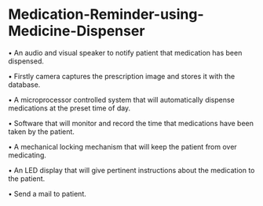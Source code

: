 # Medication-Reminder-using-Medicine-Dispenser
•	An audio and visual speaker to notify patient that medication has been dispensed.

•	Firstly camera captures the prescription image and stores it with the database.

•	A microprocessor controlled system that will automatically dispense
medications at the preset time of day.

•	Software that will monitor and record the time that medications have been
taken by the patient.

•	A mechanical locking mechanism that will keep the patient from over
medicating.

•	An LED display that will give pertinent instructions about the medication
to the patient.

•	Send a mail to patient.
